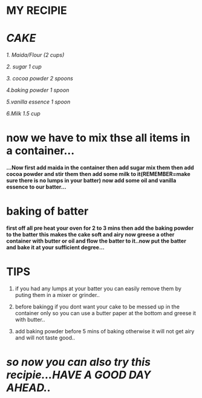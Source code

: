  # **MY RECIPIE** 
 # _**CAKE**_
 
 _1. Maida/Flour (2 cups)_

 _2. sugar 1 cup_

 _3. cocoa powder 2 spoons_
 
 _4.baking powder 1 spoon_

_5.vanilla essence 1 spoon_

_6.Milk 1.5 cup_

# **now we have to mix thse all items in a container...**
**...Now first add maida in the container then add sugar mix them then add cocoa powder and stir them then add some milk to it(REMEMBER=make sure there is no lumps in your batter) now add some oil and vanilla essence to our batter...**

# **baking of batter**

**first off all pre heat your oven for 2 to 3 mins then add the baking powder to the batter this makes the cake soft and airy now greese a other container with butter or oil and flow the batter to it..now put the batter and bake it at your sufficient degree...**

# **TIPS**

1) if you had any lumps at your batter you can easily remove them by puting them in a mixer or grinder..

2) before bakingg if you dont want your cake to be messed up in the container only so you can use a butter paper at the bottom and greese it with butter..

3) add baking powder before 5 mins of baking otherwise it will not get airy and will not taste good..

# **_so now you can also try this recipie...HAVE A GOOD DAY AHEAD.._**
